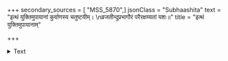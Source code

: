+++
secondary_sources = [ "MSS_5870",]
jsonClass = "Subhaashita"
text = "इत्थं युक्तिमुपायानां कुर्वाणस्य चतुष्टयीम्।  \nव्रजतीन्दुप्रभागौरं परैरक्षय्यतां यशः॥"
title = "इत्थं युक्तिमुपायानाम्"

+++

<details><summary>Text</summary>

इत्थं युक्तिमुपायानां कुर्वाणस्य चतुष्टयीम्।  
व्रजतीन्दुप्रभागौरं परैरक्षय्यतां यशः॥
</details>
